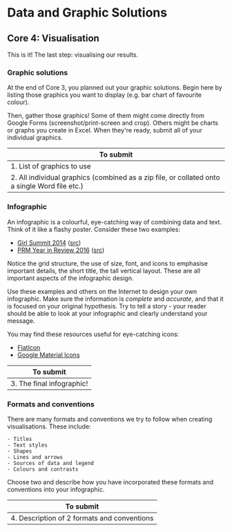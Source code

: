 # Data and Graphic Solutions

## Core 4: Visualisation

This is it!
The last step: visualising our results.

### Graphic solutions

At the end of Core 3, you planned out your graphic solutions.
Begin here by listing those graphics you want to display (e.g. bar chart of favourite colour).

Then, gather those graphics!
Some of them might come directly from Google Forms (screenshot/print-screen and crop).
Others might be charts or graphs you create in Excel.
When they're ready, submit all of your individual graphics.

| To submit |
|---|
| 1. List of graphics to use |
| 2. All individual graphics (combined as a zip file, or collated onto a single Word file etc.) |

### Infographic

An infographic is a colourful, eye-catching way of combining data and text.
Think of it like a flashy poster.
Consider these two examples:

- [Girl Summit 2014](files/Infographic_GirlSummit2014.png) ([src](https://www.flickr.com/photos/dfid/16332918541))
- [PRM Year in Review 2016](files/Infographic_PRM2016.jpeg) ([src](https://2009-2017.state.gov/j/prm/about/265946.htm))

Notice the grid structure, the use of size, font, and icons to emphasise important details, the short title, the tall vertical layout.
These are all important aspects of the infographic design.

Use these examples and others on the Internet to design your own infographic.
Make sure the information is *complete* and *accurate*, and that it is focused on your original hypothesis.
Try to tell a story - your reader should be able to look at your infographic and clearly understand your message.

You may find these resources useful for eye-catching icons:

- [FlatIcon](https://www.flaticon.com/)
- [Google Material Icons](https://material.io/tools/icons/)

| To submit |
|---|
| 3. The final infographic! |

### Formats and conventions

There are many formats and conventions we try to follow when creating visualisations.
These include:

    - Titles
    - Text styles
    - Shapes
    - Lines and arrows
    - Sources of data and legend
    - Colours and contrasts

Choose two and describe how you have incorporated these formats and conventions into your infographic.

| To submit |
|---|
| 4. Description of 2 formats and conventions |
